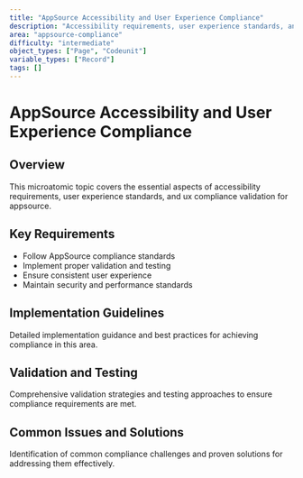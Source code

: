```yaml
---
title: "AppSource Accessibility and User Experience Compliance"
description: "Accessibility requirements, user experience standards, and UX compliance validation for AppSource"
area: "appsource-compliance"
difficulty: "intermediate"
object_types: ["Page", "Codeunit"]
variable_types: ["Record"]
tags: []
---
```


# AppSource Accessibility and User Experience Compliance

## Overview
This microatomic topic covers the essential aspects of accessibility requirements, user experience standards, and ux compliance validation for appsource.

## Key Requirements
- Follow AppSource compliance standards
- Implement proper validation and testing
- Ensure consistent user experience
- Maintain security and performance standards

## Implementation Guidelines
Detailed implementation guidance and best practices for achieving compliance in this area.

## Validation and Testing
Comprehensive validation strategies and testing approaches to ensure compliance requirements are met.

## Common Issues and Solutions
Identification of common compliance challenges and proven solutions for addressing them effectively.
